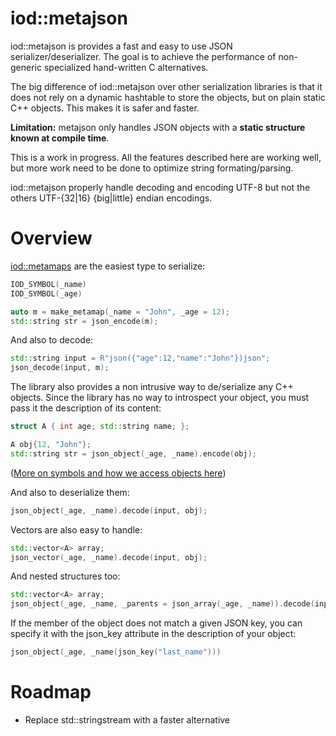 iod::metajson
============================


iod::metajson is provides a fast and easy to use JSON
serializer/deserializer. The goal is to achieve the performance of non-generic
specialized hand-written C alternatives.

The big difference of iod::metajson over  other serialization libraries is that
it does not rely on a dynamic hashtable to store the objects, but on plain
static C++ objects. This makes it is safer and faster.

**Limitation:** metajson only handles JSON objects with a **static
  structure known at compile time**.

This is a work in progress. All the features described here are
working well, but more work need to be done to optimize string
formating/parsing.

iod::metajson properly handle decoding and encoding UTF-8 but not the
others UTF-{32|16} {big|little} endian encodings.


Overview
============================

[iod::metamaps](https://github.com/iodcpp/metamap) are the easiest type to serialize:

```c++
IOD_SYMBOL(_name)
IOD_SYMBOL(_age)

auto m = make_metamap(_name = "John", _age = 12);
std::string str = json_encode(m);
```

And also to decode:

```c++
std::string input = R"json({"age":12,"name":"John"})json";
json_decode(input, m);
```

The library also provides a non intrusive way to de/serialize any C++ objects. Since the library
has no way to introspect your object, you must pass it the description of its content:

```c++
struct A { int age; std::string name; };

A obj{12, "John"};
std::string str = json_object(_age, _name).encode(obj);
```
([More on symbols and how we access objects here](https://github.com/iodcpp/symbol))

And also to deserialize them:

```c++
json_object(_age, _name).decode(input, obj);
```

Vectors are also easy to handle:

```c++
std::vector<A> array;
json_vector(_age, _name).decode(input, obj);
```

And nested structures too:
```c++
std::vector<A> array;
json_object(_age, _name, _parents = json_array(_age, _name)).decode(input, obj);
```


If the member of the object does not match a given JSON key, you can
specify it with the json_key attribute in the description of your object:

```c++
json_object(_age, _name(json_key("last_name")))
```

Roadmap
=================

- Replace std::stringstream with a faster alternative
